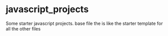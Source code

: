 # javascript_projects
Some starter javascript projects.
base file the is like the starter template for all the other files
